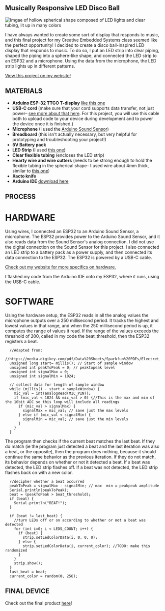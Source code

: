 ## Musically Responsive LED Disco Ball

![Imgae of hollow spherical shape composed of LED lights and clear tubing, lit up in many colors](https://catherine-o-brien.github.io/images/musical-led-disco-ball/disco-ball.png "The disco ball I created!")

I have always wanted to create some sort of display that responds to music, and this final project for my Creative Embedded Systems class seemed like the perfect opportunity! I decided to create a disco ball-inspired LED display that responds to music. To do so, I put an LED strip into clear piping, shaped the piping into a sphere-like shape, and connected the LED strip to an ESP32 and a microphone. Using the data from the microphone, the LED strip lights up in different patterns.

[View this project on my website!](catherine-o-brien.github.io/musical-led-disco-ball)

## MATERIALS
* **Arduino ESP-32 TTGO T-display** [like this one](https://www.amazon.com/LILYGO-T-Display-Arduino-Development-CH9102F/dp/B099MPFJ9M)
* **USB-C cord** (make sure that your cord supports data transfer, not just power– [see more about that here](https://www.dignited.com/50330/usb-data-cable-vs-usb-charging-cable/). For this project, you will use this cable both to upload code to your device during development and to power the device once it is finished.)
* **Microphone** (I used the [Arduino Sound Sensor](https://microcontrollerslab.com/ky-038-microphone-sound-sensor-module-arduino-tutorial/))
* **Breadboard** (this isn't actually necessary, but very helpful for prototyping and troubleshooting your project!)
* **5V Battery pack**
* **LED Strip** (I used [this one](https://www.amazon.com/BTF-LIGHTING-Flexible-Individually-Addressable-Non-waterproof/dp/B01CDTEG1O/ref=sr_1_8?crid=3N19D1Q6X1QOS&keywords=programmable%2Bled%2Bstrips&qid=1681838388&sprefix=programmable%2Bled%2Bstri%2Caps%2C146&sr=8-8&th=1))
* **Clear flexible tubing** (encloses the LED strip)
* **Hearty wire and wire cutters** (needs to be strong enough to hold the flexible tubing in the spherical shape– I used wire about 4mm thick, similar to [this one](https://www.amazon.com/TecUnite-Aluminum-Bendable-Skeleton-Thickness/dp/B07CQL7Y5B/ref=sr_1_2_sspa?keywords=4mm%2Bwire&qid=1683783492&sr=8-2-spons&spLa=ZW5jcnlwdGVkUXVhbGlmaWVyPUFNTFhSVjlUQktLSUYmZW5jcnlwdGVkSWQ9QTAyNDY3ODVUVVlCSjRaQkpDRDAmZW5jcnlwdGVkQWRJZD1BMDU2NjI2MzIwMFFKNVpLS1JTRlImd2lkZ2V0TmFtZT1zcF9hdGYmYWN0aW9uPWNsaWNrUmVkaXJlY3QmZG9Ob3RMb2dDbGljaz10cnVl&th=1)) 
* **Xacto knife**
* **Arduino IDE** [download here](https://support.arduino.cc/hc/en-us/articles/360019833020-Download-and-install-Arduino-IDE)

## PROCESS
# HARDWARE
Using wires, I connected an ESP32 to an Arduino Sound Sensor, a microphone. The ESP32 provides power to the Arduino Sound Sensor, and it also reads data from the Sound Sensor's analog connection. I did not use the digital connection on the Sound Sensor for this project. I also connected an LED strip to a battery pack as a power supply, and then connected its data connection to the ESP32. The ESP32 is powered by a USB-C cable. 

[Check out my website for more specifics on hardware.](catherine-o-brien.github.io/musical-led-disco-ball)

I flashed my code from the Arduino IDE onto my ESP32, where it runs, using the USB-C cable.  

# SOFTWARE
Using the hardware setup, the ESP32 reads in all the analog values the microphone outputs over a 250 millisecond period. It tracks the highest and lowest values in that range, and when the 250 millisecond period is up, it computes the range of values it read. 
If the range of the values exceeds the threshold of 200, called in my code the beat_threshold, then the ESP32 registers a beat. 

```
  //Adapted from:
  //https://media.digikey.com/pdf/Data%20Sheets/Sparkfun%20PDFs/Electret_Mic_Breakout_Brd_HookupGuide_Web.pdf
  unsigned long start= millis(); // Start of sample window
  unsigned int peakToPeak = 0; // peak­to­peak level
  unsigned int signalMax = 0;
  unsigned int signalMin = 1024;

  // collect data for length of sample window
  while (millis() - start < sampleWindow) {
    mic_val = int(analogRead(MIC_PIN));
    if (mic_val < 1024 && mic_val > 0) {//This is the max and min of the 10­bit ADC so this loop will include all readings 
      if (mic_val > signalMax) {
        signalMax = mic_val; // save just the max levels
      } else if (mic_val < signalMin) {
        signalMin = mic_val; // save just the min levels
      }
    }
  }
```
The program then checks if the current beat matches the last beat. If they do match (ie the program just detected a beat and the last iteration was also a beat, or the opposite), then the program does nothing, because it should continue the same behavior as the previous iteration. 
If they do not match, its behavior depends on whether or not it detected a beat. If a beat was detected, the LED strip flashes off. If a beat was not detected, the LED strip flashes back on with a new color. 

```
  //decipher whether a beat occurred
  peakToPeak = signalMax - signalMin; // max ­ min = peak­peak amplitude
  Serial.println(peakToPeak);
  beat = (peakToPeak > beat_threshold);
  if (beat) { 
    Serial.println("BEAT!");
  }

  if (beat != last_beat) {
    //turn LEDs off or on according to whether or not a beat was detected
    for (int i=0; i < LEDS_COUNT; i++) {
      if (beat) {
        strip.setLedColorData(i, 0, 0, 0);
      } else {
        strip.setLedColorData(i, current_color); //TODO: make this randomized
      }
    }
    strip.show();
  }
  last_beat = beat;
  current_color = random(0, 256);
```

## FINAL DEVICE
Check out the final product [here](https://www.youtube.com/embed/Va2wmVxZMc4)! 
